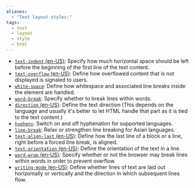 ```yaml
---
aliases:
  - "Text layout styles:"
tags:
  - text
  - layout
  - style
  - html
---
```

- [`text-indent` (en-US)](https://developer.mozilla.org/en-US/docs/Web/CSS/text-indent): Specify how much horizontal space should be left before the beginning of the first line of the text content.
- [`text-overflow` (en-US)](https://developer.mozilla.org/en-US/docs/Web/CSS/text-overflow): Define how overflowed content that is not displayed is signaled to users.
- [`white-space`](https://developer.mozilla.org/ko/docs/Web/CSS/white-space): Define how whitespace and associated line breaks inside the element are handled.
- [`word-break`](https://developer.mozilla.org/ko/docs/Web/CSS/word-break): Specify whether to break lines within words.
- [`direction` (en-US)](https://developer.mozilla.org/en-US/docs/Web/CSS/direction): Define the text direction (This depends on the language and usually it's better to let HTML handle that part as it is tied to the text content.)
- [`hyphens`](https://developer.mozilla.org/ko/docs/Web/CSS/hyphens): Switch on and off hyphenation for supported languages.
- [`line-break`](https://developer.mozilla.org/ko/docs/Web/CSS/line-break): Relax or strengthen line breaking for Asian languages.
- [`text-align-last` (en-US)](https://developer.mozilla.org/en-US/docs/Web/CSS/text-align-last): Define how the last line of a block or a line, right before a forced line break, is aligned.
- [`text-orientation` (en-US)](https://developer.mozilla.org/en-US/docs/Web/CSS/text-orientation): Define the orientation of the text in a line.
- [`word-wrap` (en-US)](https://developer.mozilla.org/en-US/docs/Web/CSS/overflow-wrap): Specify whether or not the browser may break lines within words in order to prevent overflow.
- [`writing-mode` (en-US)](https://developer.mozilla.org/en-US/docs/Web/CSS/writing-mode): Define whether lines of text are laid out horizontally or vertically and the direction in which subsequent lines flow.